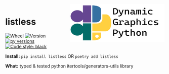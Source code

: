 <a href="https://github.com/dynamic-graphics-inc/dgpy-libs">
<img align="right" src="https://github.com/dynamic-graphics-inc/dgpy-libs/blob/main/docs/images/dgpy_banner.svg?raw=true" alt="drawing" height="120" width="300"/>
</a>

# listless

[![Wheel](https://img.shields.io/pypi/wheel/listless.svg)](https://img.shields.io/pypi/wheel/listless.svg)
[![Version](https://img.shields.io/pypi/v/listless.svg)](https://img.shields.io/pypi/v/listless.svg)
[![py_versions](https://img.shields.io/pypi/pyversions/listless.svg)](https://img.shields.io/pypi/pyversions/listless.svg)
[![Code style: black](https://img.shields.io/badge/code%20style-black-000000.svg)](https://github.com/psf/black)

**Install:** `pip install listless` OR `poetry add listless`

**What:** typed & tested python itertools/generators-utils library
